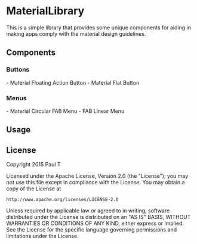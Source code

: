 # MaterialLibrary
This is a simple library that provides some unique components for aiding in making apps comply with the material design guidelines.

<h2>Components</h2>
<h3>Buttons</h3>
- Material Floating Action Button
- Material Flat Button

<h3>Menus</h3>
- Material Circular FAB Menu
- FAB Linear Menu


<h2>Usage</h2>

<h2>License</h2>

Copyright 2015 Paul T

Licensed under the Apache License, Version 2.0 (the "License");
you may not use this file except in compliance with the License.
You may obtain a copy of the License at

    http://www.apache.org/licenses/LICENSE-2.0

Unless required by applicable law or agreed to in writing, software
distributed under the License is distributed on an "AS IS" BASIS,
WITHOUT WARRANTIES OR CONDITIONS OF ANY KIND, either express or implied.
See the License for the specific language governing permissions and
limitations under the License.
